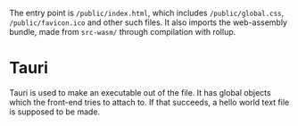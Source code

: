 The entry point is `/public/index.html`, which includes `/public/global.css`, `/public/favicon.ico` and other such files.
It also imports the web-assembly bundle, made from `src-wasm/` through compilation with rollup.

# Tauri
Tauri is used to make an executable out of the file. It has global objects which the front-end tries to attach to. If that succeeds,
a hello world text file is supposed to be made.
